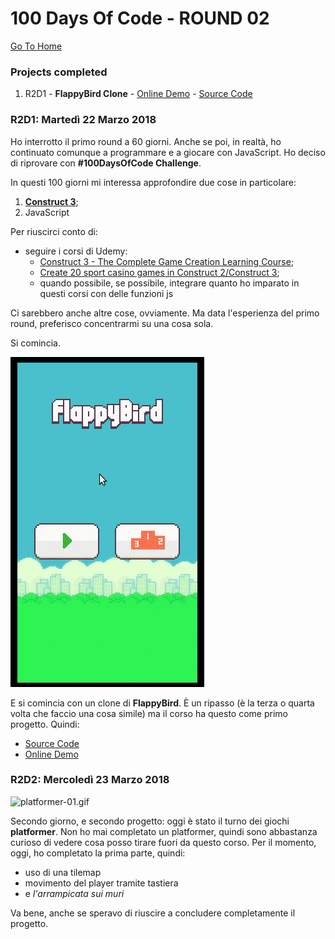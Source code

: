 # 100 Days Of Code - ROUND 02

[Go To Home](https://el3um4s.github.io/100-days-of-code/)

### Projects completed

  1. R2D1 - **FlappyBird Clone** - [Online Demo](/Udemy/Construct3/the-complete-game-creation-learning-course/flappy-bird/index.html) - [Source Code](/Udemy/Construct3/the-complete-game-creation-learning-course/src/FlappyBird.c3p)

### R2D1: Martedì 22 Marzo 2018

Ho interrotto il primo round a 60 giorni. Anche se poi, in realtà, ho continuato comunque a programmare e a giocare con JavaScript. Ho deciso di riprovare con **#100DaysOfCode Challenge**.

In questi 100 giorni mi interessa approfondire due cose in particolare:
  1. [**Construct 3**](https://www.construct.net);
  1. JavaScript

Per riuscirci conto di:
  * seguire i corsi di Udemy:
    - [Construct 3 - The Complete Game Creation Learning Course](https://www.udemy.com/construct-3/);
    - [Create 20 sport casino games in Construct 2/Construct 3](https://www.udemy.com/create-20-sport-casino-games-in-construct-2-construct-3/);
    * quando possibile, se possibile, integrare quanto ho imparato in questi corsi con delle funzioni js

Ci sarebbero anche altre cose, ovviamente. Ma data l'esperienza del primo round, preferisco concentrarmi su una cosa sola.

Si comincia.

![flappy-bird-01.gif](/Udemy/Construct3/the-complete-game-creation-learning-course/img-log/flappy-bird-01.gif)

E si comincia con un clone di **FlappyBird**. È un ripasso (è la terza o quarta volta che faccio una cosa simile) ma il corso ha questo come primo progetto. Quindi:

  * [Source Code](/Udemy/Construct3/the-complete-game-creation-learning-course/src/FlappyBird.c3p)
  * [Online Demo](/Udemy/Construct3/the-complete-game-creation-learning-course/flappy-bird/index.html)

### R2D2: Mercoledì 23 Marzo 2018

![platformer-01.gif](/Udemy/Construct3/the-complete-game-creation-learning-course/img-log/platformer-01.gif)

Secondo giorno, e secondo progetto: oggi è stato il turno dei giochi **platformer**. Non ho mai completato un platformer, quindi sono abbastanza curioso di vedere cosa posso tirare fuori da questo corso. Per il momento, oggi, ho completato la prima parte, quindi:

  * uso di una tilemap
  * movimento del player tramite tastiera
  * e _l'arrampicata sui muri_

Va bene, anche se speravo di riuscire a concludere completamente il progetto.

